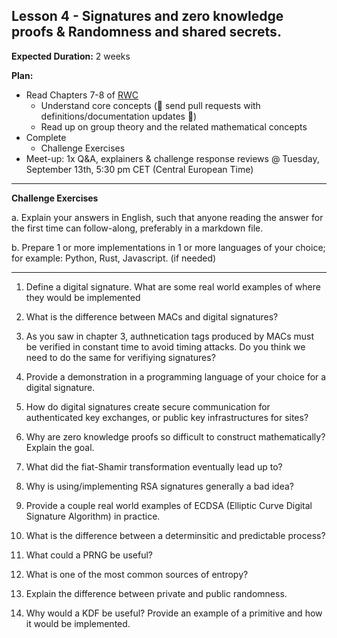 

## Lesson 4 - Signatures and zero knowledge proofs & Randomness and shared secrets.

**Expected Duration:** 2 weeks


**Plan:**
* Read Chapters 7-8 of [RWC](https://www.manning.com/books/real-world-cryptography?a_aid=Realworldcrypto&a_bid=ad500e09)
  * Understand core concepts (🎉 send pull requests with definitions/documentation updates 🎉)
  * Read up on group theory and the related mathematical concepts 
* Complete 
  * Challenge Exercises 
* Meet-up: 1x Q&A, explainers & challenge response reviews @ Tuesday, September 13th, 5:30 pm CET (Central European Time)



---

**Challenge Exercises**

a. Explain your answers in English, such that anyone reading the answer for the first time can follow-along, preferably in a markdown file.

b. Prepare 1 or more implementations in 1 or more languages of your choice; for example: Python, Rust, Javascript. (if needed)

---

1. Define a digital signature. What are some real world examples of where they would be implemented

2. What is the difference between MACs and digital signatures?

3. As you saw in chapter 3, authnetication tags produced by MACs must be verified in constant time to avoid timing attacks. Do you think we need to do the same for verifiying signatures?

4. Provide a demonstration in a programming language of your choice for a digital signature.

5. How do digital signatures create secure communication for authenticated key exchanges, or public key infrastructures for sites?

6. Why are zero knowledge proofs so difficult to construct mathematically? Explain the goal.

7. What did the fiat-Shamir transformation eventually lead up to?
   
8. Why is using/implementing RSA signatures generally a bad idea?

9.  Provide a couple real world examples of ECDSA (Elliptic Curve Digital Signature Algorithm) in practice. 

10. What is the difference between a determinsitic and predictable process?

12. What could a PRNG be useful?
   
13. What is one of the most common sources of entropy?

14. Explain the difference between private and public randomness.

15. Why would a KDF be useful? Provide an example of a primitive and how it would be implemented.




